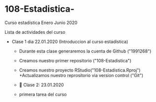 # 108-Estadistica-
Curso estadística Enero Junio 2020

Lista de actividades del curso

 + Clase 1 dia 22.01.2020 (Introduccion al curso estadística)
   + Durante esta clase generaremos la cuenta de Github ("1991268")
   + Creamos nuestro primer repositorio ("108-Estadistica")
   + Creamos nuestro proyecto RStudio("108-Estadistica.Rproj")
   +Actualizamos nuestro reprositorio via version control ("Git")
   
   + :paperclip: Clase 2: 23.01.2020
   + primera tarea del curso 